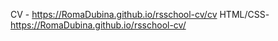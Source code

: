 CV - https://RomaDubina.github.io/rsschool-cv/cv
HTML/CSS- https://RomaDubina.github.io/rsschool-cv/
